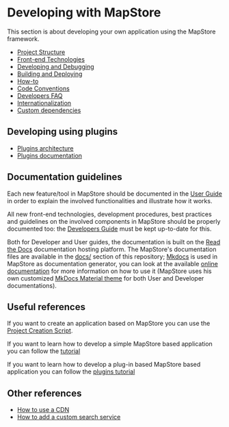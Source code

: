 # Developing with MapStore

This section is about developing your own application using the MapStore framework.

 * [Project Structure](../project-structure)
 * [Front-end Technologies](../reactjs-and-redux-introduction)
 * [Developing and Debugging](../developing)
 * [Building and Deploying](../building-and-deploying)
 * [How-to](../dev-how-to)
 * [Code Conventions](../code-conventions)
 * [Developers FAQ](../dev-faq)
 * [Internationalization](../internationalization)
 * [Custom dependencies](../custom-dependencies)
 
## Developing using plugins

 * [Plugins architecture](../plugins-architecture)
 * [Plugins documentation](../plugins-documentation)

## Documentation guidelines

Each new feature/tool in MapStore should be documented in the [User Guide](https://mapstore.readthedocs.io/en/latest/user-guide/home-page/) in order to explain the involved functionalities and illustrate how it works.

All new front-end technologies, development procedures, best practices and guidelines on the involved components in MapStore should be properly documented too: the [Developers Guide](https://mapstore.readthedocs.io/en/latest/developer-guide/) must be kept up-to-date for this.

Both for Developer and User guides, the documentation is built on the [Read the Docs](https://docs.readthedocs.io/en/latest/index.html#) documentation hosting platform. The MapStore's documentation files are available in the [docs/](https://github.com/geosolutions-it/MapStore2/tree/master/docs) section of this repository; [Mkdocs](https://docs.readthedocs.io/en/latest/intro/getting-started-with-mkdocs.html) is used in MapStore as documentation generator, you can look at the available [online documentation](https://docs.readthedocs.io/en/latest/intro/getting-started-with-mkdocs.html#getting-started-with-mkdocs) for more information on how to use it (MapStore uses his own customized [MkDocs Material theme](https://squidfunk.github.io/mkdocs-material/) for both User and Developer documentations).

## Useful references

If you want to create an application based on MapStore you can use the [Project Creation Script](../project-creation-script).

If you want to learn how to develop a simple MapStore based application you can follow the [tutorial](../application-tutorial)

If you want to learn how to develop a plug-in based MapStore based application you can follow the [plugins tutorial](../plugins-architecture#building-an-application-using-plugins)

## Other references

* [How to use a CDN](../how-to-use-a-cdn)
* [How to add a custom search service](../custom-search-service)
